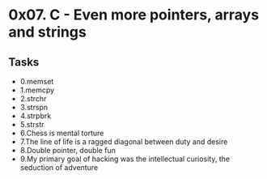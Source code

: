 # 0x07. C - Even more pointers, arrays and strings

## Tasks

* 0.memset
* 1.memcpy
* 2.strchr
* 3.strspn
* 4.strpbrk
* 5.strstr
* 6.Chess is mental torture
* 7.The line of life is a ragged diagonal between duty and desire
* 8.Double pointer, double fun
* 9.My primary goal of hacking was the intellectual curiosity, the seduction of adventure
